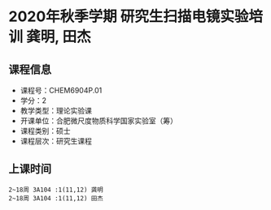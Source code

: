 # 2020年秋季学期 研究生扫描电镜实验培训 龚明, 田杰






## 课程信息

- 课程号：CHEM6904P.01
- 学分：2
- 教学类型：理论实验课
- 开课单位：合肥微尺度物质科学国家实验室（筹）
- 课程类别：硕士
- 课程层次：研究生课程

## 上课时间

```
2~18周 3A104 :1(11,12) 龚明
2~18周 3A104 :1(11,12) 田杰
```


